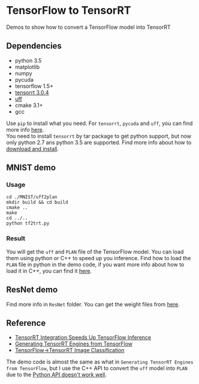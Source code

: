 # TensorFlow to TensorRT
Demos to show how to convert a TensorFlow model into TensorRT

## Dependencies
- python 3.5  
- matplotlib  
- numpy  
- pycuda  
- tensorflow 1.5+  
- [tensorrt 3.0.4](https://docs.nvidia.com/deeplearning/sdk/tensorrt-developer-guide/index.html#overview)  
- [uff](https://docs.nvidia.com/deeplearning/sdk/tensorrt-api/python_api/index.html#installing-the-uff-toolkit)  
- cmake 3.1+  
- gcc  

Use `pip` to install what you need. For `tensorrt`, `pycuda` and `uff`, you can
find more info [here](https://docs.nvidia.com/deeplearning/sdk/tensorrt-developer-guide/index.html#overview).   
You need to install `tensorrt` by tar package to get python support, but now only python 2.7 
ans python 3.5 are supported. Find more info about how to [download and install](https://developer.nvidia.com/tensorrt). 

## MNIST demo

### Usage
```
cd ./MNIST/uff2plan
mkdir build && cd build
cmake ..
make
cd ../..
python tf2trt.py
```

### Result
You will get the `uff` and `PLAN` file of the TensorFlow model. You can load them using
python or C++ to speed up you inference. Find how to load the `PLAN` file in python
in the demo code, if you want more info about how to load it in C++, you can find it 
[here](https://docs.nvidia.com/deeplearning/sdk/tensorrt-developer-guide/index.html#c_topics).

## ResNet demo

Find more info in `ResNet` folder. You can get the weight files from [here](https://github.com/godmoves/TensorFlow_to_TensorRT/releases/tag/resnet).

##  Reference
- [TensorRT Integration Speeds Up TensorFlow Inference](https://devblogs.nvidia.com/tensorrt-integration-speeds-tensorflow-inference/)  
- [Generating TensorRT Engines from TensorFlow](https://docs.nvidia.com/deeplearning/sdk/tensorrt-api/python_api/workflows/tf_to_tensorrt.html)  
- [TensorFlow->TensorRT Image Classification](https://github.com/NVIDIA-Jetson/tf_to_trt_image_classification)  

The demo code is almost the same as what in `Generating TensorRT Engines from TensorFlow`, but
I use the C++ API to convert the `uff` model into `PLAN` due to the [Python API doesn't work well](https://devtalk.nvidia.com/default/topic/1029737/jetson-tx1/tensorrt-saving-models-as-portable-plan-files/).
